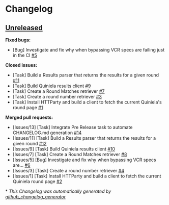 # Changelog

## [Unreleased](https://github.com/jd-erreape/quiniela/tree/HEAD)

**Fixed bugs:**

- \[Bug\] Investigate and fix why when bypassing VCR specs are failing just in the CI [\#5](https://github.com/jd-erreape/quiniela/issues/5)

**Closed issues:**

- \[Task\] Build a Results parser that returns the results for a given round [\#11](https://github.com/jd-erreape/quiniela/issues/11)
- \[Task\] Build Quiniela results client [\#9](https://github.com/jd-erreape/quiniela/issues/9)
- \[Task\] Create a Round Matches retriever [\#7](https://github.com/jd-erreape/quiniela/issues/7)
- \[Task\] Create a round number retriever  [\#3](https://github.com/jd-erreape/quiniela/issues/3)
- \[Task\] Install HTTParty and build a client to fetch the current Quiniela's round page [\#1](https://github.com/jd-erreape/quiniela/issues/1)

**Merged pull requests:**

- \[Issues/13\] \[Task\] Integrate Pre Release task to automate CHANGELOG.md generation [\#14](https://github.com/jd-erreape/quiniela/pull/14)
- \[Issues/11\] \[Task\] Build a Results parser that returns the results for a given round [\#12](https://github.com/jd-erreape/quiniela/pull/12)
- \[Issues/9\] \[Task\] Build Quiniela results client [\#10](https://github.com/jd-erreape/quiniela/pull/10)
- \[Issues/7\] \[Task\] Create a Round Matches retriever [\#8](https://github.com/jd-erreape/quiniela/pull/8)
- \[Issues/5\] \[Bug\] Investigate and fix why when bypassing VCR specs are… [\#6](https://github.com/jd-erreape/quiniela/pull/6)
- \[Issues/3\] \[Task\] Create a round number retriever [\#4](https://github.com/jd-erreape/quiniela/pull/4)
- \[Issues/1\] \[Task\] Install HTTParty and build a client to fetch the current Quiniela round page [\#2](https://github.com/jd-erreape/quiniela/pull/2)



\* *This Changelog was automatically generated by [github_changelog_generator](https://github.com/github-changelog-generator/github-changelog-generator)*

